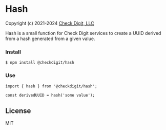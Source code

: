 # Hash

Copyright (c) 2021-2024 [Check Digit, LLC](https://checkdigit.com)

Hash is a small function for Check Digit services to create a UUID derived from a hash generated from a given value.

### Install

```
$ npm install @checkdigit/hash
```

### Use

```
import { hash } from '@checkdigit/hash';

const derivedUUID = hash('some value');
```

## License

MIT
